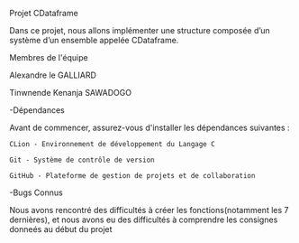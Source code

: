Projet CDataframe

  Dans ce projet, nous allons implémenter une structure composée d’un système d’un ensemble appelée CDataframe. 

Membres de l'équipe 
  
  Alexandre le GALLIARD
 
  Tinwnende Kenanja SAWADOGO

-Dépendances
 
  Avant de commencer, assurez-vous d'installer les dépendances suivantes :
    
    CLion - Environnement de développement du Langage C
    
    Git - Système de contrôle de version
    
    GitHub - Plateforme de gestion de projets et de collaboration

-Bugs Connus 

  Nous avons rencontré des difficultés à créer les fonctions(notamment les 7 dernières), et nous avons eu des difficultés à comprendre les consignes donneés au début du projet
